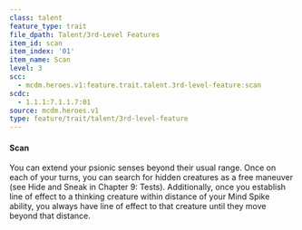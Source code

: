 ```yaml
---
class: talent
feature_type: trait
file_dpath: Talent/3rd-Level Features
item_id: scan
item_index: '01'
item_name: Scan
level: 3
scc:
  - mcdm.heroes.v1:feature.trait.talent.3rd-level-feature:scan
scdc:
  - 1.1.1:7.1.1.7:01
source: mcdm.heroes.v1
type: feature/trait/talent/3rd-level-feature
---
```


#### Scan

You can extend your psionic senses beyond their usual range. Once on each of your turns, you can search for hidden creatures as a free maneuver (see Hide and Sneak in Chapter 9: Tests). Additionally, once you establish line of effect to a thinking creature within distance of your Mind Spike ability, you always have line of effect to that creature until they move beyond that distance.
